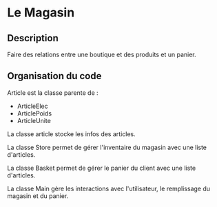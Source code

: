 # Le Magasin

## Description

Faire des relations entre une boutique et des produits et un panier.

## Organisation du code
Article est la classe parente de :
- ArticleElec
- ArticlePoids
- ArticleUnite

La classe article stocke les infos des articles.

La classe Store permet de gérer l'inventaire du magasin avec une liste d'articles.

La classe Basket permet de gérer le panier du client avec une liste d'articles.

La classe Main gère les interactions avec l'utilisateur, le remplissage du magasin et du panier.
